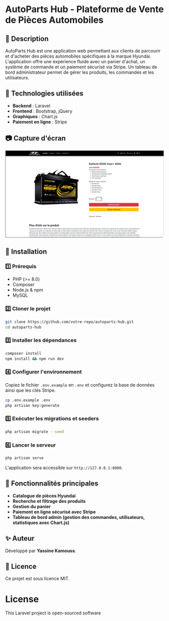 # AutoParts Hub - Plateforme de Vente de Pièces Automobiles

## 📌 Description
AutoParts Hub est une application web permettant aux clients de parcourir et d'acheter des pièces automobiles spécifiques à la marque Hyundai. L'application offre une expérience fluide avec un panier d'achat, un système de commande et un paiement sécurisé via Stripe. Un tableau de bord administrateur permet de gérer les produits, les commandes et les utilisateurs.

## 🚀 Technologies utilisées
- **Backend** : Laravel
- **Frontend** : Bootstrap, jQuery
- **Graphiques** : Chart.js
- **Paiement en ligne** : Stripe

## 📷 Capture d'écran
![Capture d'écran](https://github.com/yassinekamouss/BAG-app/blob/c7a07fb65624dcc39fae0fdac6eb71ecf6a92b35/Sans%20titre.png)

## 📂 Installation
### 1️⃣ Prérequis
- PHP (>= 8.0)
- Composer
- Node.js & npm
- MySQL

### 2️⃣ Cloner le projet
```bash
git clone https://github.com/votre-repo/autoparts-hub.git
cd autoparts-hub
```

### 3️⃣ Installer les dépendances
```bash
composer install
npm install && npm run dev
```

### 4️⃣ Configurer l'environnement
Copiez le fichier `.env.example` en `.env` et configurez la base de données ainsi que les clés Stripe.
```bash
cp .env.example .env
php artisan key:generate
```

### 5️⃣ Exécuter les migrations et seeders
```bash
php artisan migrate --seed
```

### 6️⃣ Lancer le serveur
```bash
php artisan serve
```
L'application sera accessible sur `http://127.0.0.1:8000`.

## 🛒 Fonctionnalités principales
- **Catalogue de pièces Hyundai**
- **Recherche et filtrage des produits**
- **Gestion du panier**
- **Paiement en ligne sécurisé avec Stripe**
- **Tableau de bord admin (gestion des commandes, utilisateurs, statistiques avec Chart.js)**

## ✨ Auteur
Développé par **Yassine Kamouss**.

## 📜 Licence
Ce projet est sous licence MIT.


# License

This Laravel project is open-sourced software
